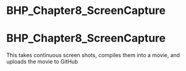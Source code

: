 # BHP_Chapter8_ScreenCapture
<h1>BHP_Chapter8_ScreenCapture</h1>
<p>This takes continuous screen shots, compiles them into a movie, and uploads the movie to GitHub</p>
